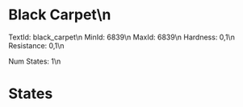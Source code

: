 # Black Carpet\n
TextId: black_carpet\n
MinId: 6839\n
MaxId: 6839\n
Hardness: 0,1\n
Resistance: 0,1\n

Num States: 1\n
# States
```

```